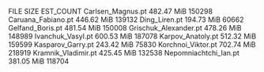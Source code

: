 FILE SIZE EST_COUNT
Carlsen_Magnus.pt 482.47 MiB 150298
Caruana_Fabiano.pt 446.62 MiB 139132
Ding_Liren.pt 194.73 MiB 60662
Gelfand_Boris.pt 481.54 MiB 150008
Grischuk_Alexander.pt 478.26 MiB 148989
Ivanchuk_Vasyl.pt 600.53 MiB 187078
Karpov_Anatoly.pt 512.32 MiB 159599
Kasparov_Garry.pt 243.42 MiB 75830
Korchnoi_Viktor.pt 702.74 MiB 218919
Kramnik_Vladimir.pt 425.45 MiB 132538
Nepomniachtchi_Ian.pt 381.05 MiB 118704
